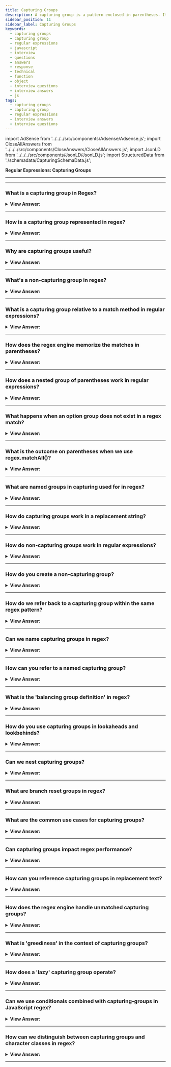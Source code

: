 ```yaml
---
title: Capturing Groups
description: A capturing group is a pattern enclosed in parentheses. It two affects consisting of getting part of match as a separate or isolated item in an array of items.
sidebar_position: 11
sidebar_label: Capturing Groups
keywords:
  - capturing groups
  - capturing group
  - regular expressions
  - javascript
  - interview
  - questions
  - answers
  - response
  - technical
  - function
  - object
  - interview questions
  - interview answers
  - js
tags:
  - capturing groups
  - capturing group
  - regular expressions
  - interview answers
  - interview questions
---
```


import AdSense from '../../../src/components/Adsense/Adsense.js';
import CloseAllAnswers from '../../../src/components/CloseAnswers/CloseAllAnswers.js';
import JsonLD from '../../../src/components/JsonLD/JsonLD.js';
import StructuredData from './schemadata/CapturingSchemaData.js';

<JsonLD data={StructuredData} />

<head>
  <title>Capturing Groups | Regular Expressions Interview Questions</title>
</head>

**Regular Expressions: Capturing Groups**

---

<AdSense />

---

<CloseAllAnswers />

### What is a capturing group in Regex?

<details>
  <summary><strong>View Answer:</strong></summary>
  <div>
  <div><strong>Interview Response:</strong> A capturing group in regex groups multiple characters together as a single unit, which can be reused, matched, or referenced later.
  </div>
  </div>
</details>

---

### How is a capturing group represented in regex?

<details>
  <summary><strong>View Answer:</strong></summary>
  <div>
  <div><strong>Interview Response:</strong> A capturing group in regex is represented by enclosing the desired pattern within parentheses "()". The matched substring within the capturing group can be accessed separately using indices or names assigned to the group.
  </div><br />
  <div><strong className="codeExample">Code Example:</strong><br /><br />

  <div></div>

```javascript
let re = /(abc)/;
```

In this case, `abc` is the capturing group. When a match is found for the pattern within the parentheses, that match is "captured" for future use.

Here's an example that uses a captured group:

```javascript
let str = 'abc123abc456';
let re = /(abc)\d+/g;
let match;

while ((match = re.exec(str)) !== null) {
  console.log('found ' + match[1] + ' at position ' + match.index);
}
```

In this code, we're searching for instances of 'abc' followed by one or more digits. When a match is found, 'abc' (the capturing group) is printed to the console along with the index at which it was found.

---

:::note
It's important to note that the match array will contain one item for each capturing group, in addition to one item for the entire match. The first item (index 0) is always the entire match, and the subsequent items (index 1 and above) correspond to each capturing group in the order they appear in the regular expression.
:::

  </div>
  </div>
</details>

---

### Why are capturing groups useful?

<details>
  <summary><strong>View Answer:</strong></summary>
  <div>
  <div><strong>Interview Response:</strong> Capturing groups in regex are useful for extracting specific parts of a match, enabling pattern manipulation, data extraction, and structured parsing. They provide a way to isolate and work with specific portions of the matched text.
  </div>
  </div>
</details>

---

### What's a non-capturing group in regex?

<details>
  <summary><strong>View Answer:</strong></summary>
  <div>
  <div><strong>Interview Response:</strong> A non-capturing group in regex is denoted by "(?:pattern)". It behaves like a capturing group but does not create a separate captured group. It is primarily used for grouping without the need to store or reference the matched substring.
  </div><br />
  <div><strong className="codeExample">Code Example:</strong><br /><br />

  <div></div>

Here's a JavaScript code example that demonstrates the usage of a non-capturing group in a regular expression:

```javascript
const regex = /(?:ab)+c/;
const string = 'ababcabc';

const matches = string.match(regex);
console.log(matches);  // Output: [ 'ababc' ]
```

In the above example, the regular expression `/(?:ab)+c/` is used to match a sequence of "ab" repeated one or more times, followed by a "c". The non-capturing group `(?:ab)` is used to group the "ab" pattern without capturing it as a separate group. The match result `[ 'ababc' ]` indicates that the non-capturing group was matched.

  </div>
  </div>
</details>

---

### What is a capturing group relative to a match method in regular expressions?

<details>
  <summary><strong>View Answer:</strong></summary>
  <div>
  <div><strong>Interview Response:</strong> A capturing group in regular expressions is a portion of the pattern enclosed in parentheses. When a match is found, the substring is 'captured' and can be accessed separately in the resulting match object. It has two effects: getting part of the match as a separate or isolated item in an array of items. When we put a quantifier after the parenthesis, it merges as a group on the string.
    </div><br />
  <div><strong className="codeExample">Code Example:</strong><br /><br />

  <div></div>

```js
// Example: repeating word pattern
console.log('Gogogo now!'.match(/(go)+/gi)); // "Gogogo"

// Example: group of domains
let regexp = /(\w+\.)+\w+/g;

console.log('site.com my.site.com'.match(regexp)); // site.com,my.site.com

// Example: email
let regexp = /[-.\w]+@([\w-]+\.)+[\w-]+/g;

console.log('my@mail.com @ his@site.com.uk'.match(regexp));
// my@mail.com, his@site.com.uk
```

  </div>
  </div>
</details>

---

### How does the regex engine memorize the matches in parentheses?

<details>
  <summary><strong>View Answer:</strong></summary>
  <div>
  <div><strong>Interview Response:</strong> The regex engine uses a data structure, typically called a "backreference". Each capturing group is assigned a number, starting from 1, and the matched substring is stored in the corresponding backreference.
    </div><br />
  <div><strong>Technical Details:</strong> The regular expression numbers the parentheses from left to right. The engine memorizes the content matched by each and allows it to return the result. The RegExp engine indexes them in an array structure and the order they are matched. The method str.match(regexp), if regexp has no flag g, looks for the first match and returns it as an array.
    </div><br />
  <div><strong className="codeExample">Code Example:</strong><br /><br />

  <div></div>

```js
let str = '<h1>Hello, world!</h1>';

let tag = str.match(/<(.*?)>/);

console.log(tag[0]); // <h1>
console.log(tag[1]); // h1
```

  </div>
  </div>
</details>

---

### How does a nested group of parentheses work in regular expressions?

<details>
  <summary><strong>View Answer:</strong></summary>
  <div>
  <div><strong>Interview Response:</strong> In regular expressions, nested groups are numbered in the order they are opened. This allows each group, regardless of nesting level, to have a unique index for backreferencing, enabling extraction, or manipulation.
    </div><br />
  <div><strong>Technical Details:</strong> When parentheses are nested in regular expressions, it uses an outward in and left to right behavior (algorithm). The outer bounds of the parentheses are collected and pushed into an array structure. Then each parenthesis with the parent is collected and pushed to the array in order from left to right.
    </div><br />
  <div><strong className="codeExample">Code Example:</strong><br /><br />

  <div></div>

```js
let str = '<span class="my">';

let regexp = /<(([a-z]+)\s*([^>]*))>/;

let result = str.match(regexp);
console.log(result[0]); // <span class="my">
console.log(result[1]); // span class="my"
console.log(result[2]); // span
console.log(result[3]); // class="my"
```

  </div>
  </div>
</details>

---

### What happens when an option group does not exist in a regex match?

<details>
  <summary><strong>View Answer:</strong></summary>
  <div>
  <div><strong>Interview Response:</strong> If an optional group in a regex (typically denoted by '?') doesn't match in the input, it's treated as not existing in the match. This results in a null or undefined group in the match object.
    </div><br />
  <div><strong className="codeExample">Code Example:</strong><br /><br />

  <div></div>

```js
let match = 'a'.match(/a(z)?(c)?/);

console.log(match.length); // 3
console.log(match[0]); // a (whole match)
console.log(match[1]); // undefined
console.log(match[2]); // undefined

/////////////////

let match = 'ac'.match(/a(z)?(c)?/);

console.log(match.length); // 3
console.log(match[0]); // ac (whole match)
console.log(match[1]); // undefined, because there's nothing for (z)?
console.log(match[2]); // c
```

  </div>
  </div>
</details>

---

### What is the outcome on parentheses when we use regex.matchAll()?

<details>
  <summary><strong>View Answer:</strong></summary>
  <div>
  <div><strong>Interview Response:</strong> The matchAll() method in regex returns an iterator of all matches, including capturing groups. Each match is an array, where index 0 holds the full match, and subsequent indices hold captured group matches. We should note that the matchAll method returns an iterable object, and it may require a Polyfill because it is relatively new.
    </div><br />
  <div><strong className="codeExample">Code Example:</strong><br /><br />

  <div></div>

```js
// Using Array.from to create an new array
let results = '<h1> <h2>'.matchAll(/<(.*?)>/gi);

// results - is not an array, but an iterable object
console.log(results); // [object RegExp String Iterator]

console.log(results[0]); // undefined (*)

results = Array.from(results); // let's turn it into array <--

console.log(results[0]); // <h1>,h1 (1st tag)
console.log(results[1]); // <h2>,h2 (2nd tag)

// Using a LOOP to get our results - recommended
let results = '<h1> <h2>'.matchAll(/<(.*?)>/gi);

for (let result of results) {
  console.log(result);
  // first console.log: <h1>,h1
  // second: <h2>,h2
}

// DESTRUCTURING:
let [tag1, tag2] = '<h1> <h2>'.matchAll(/<(.*?)>/gi);

// Full destructuring example:
let results = '<h1> <h2>'.matchAll(/<(.*?)>/gi);

let [tag1, tag2] = results;

console.log(tag1[0]); // <h1>
console.log(tag1[1]); // h1
console.log(tag1.index); // 0
console.log(tag1.input); // <h1> <h2>
```

  </div>
  </div>
</details>

---

### What are named groups in capturing used for in regex?

<details>
  <summary><strong>View Answer:</strong></summary>
  <div>
  <div><strong>Interview Response:</strong> Named groups in regex provide a way to identify captured content by a descriptive name, not just by a numerical index.
    </div><br />
  <div><strong>Technical Response:</strong> Named groups are the process of capturing the text matched by “regex” into the group “name”. The name can contain letters and numbers but must start with a letter, and these get achieved by putting `?&#8249;name&#8250;` immediately after the opening parentheses. Named groups are perfect for highly complex patterns that need to split hairs (filter) amongst a group of names.
    </div><br />
  <div><strong className="codeExample">Code Example:</strong><br /><br />

<strong>Syntax: </strong> let dateRegexp = /(?&#8249;year&#8250;[0-9]&#123;4&#125;)-(?&#8249;month&#8250;[0-9]&#123;2&#125;)-(?&#8249;day&#8250;[0-9]&#123;2&#125;)/<br /><br />

  <div></div>

```js
// Basic Approach
let dateRegexp = /(?<year>[0-9]{4})-(?<month>[0-9]{2})-(?<day>[0-9]{2})/; 
let str = "2019-04-30";

let groups = str.match(dateRegexp).groups;

console.log(groups.year); // 2019
console.log(groups.month); // 04
console.log(groups.day); // 30

// Complex Approach
let dateRegexp = /(?<year>[0-9]{4})-(?<month>[0-9]{2})-(?<day>[0-9]{2})/g; 

let str = "2019-10-30 2020-01-01";

let results = str.matchAll(dateRegexp);

for(let result of results) {
  let {year, month, day} = result.groups;

  console.log(`${day}.${month}.${year}`);
  // first console.log: 30.10.2019
  // second: 01.01.2020
}
```

  </div>
  </div>
</details>

---

### How do capturing groups work in a replacement string?

<details>
  <summary><strong>View Answer:</strong></summary>
  <div>
  <div><strong>Interview Response:</strong> In replacement strings, capturing groups are referenced by $1, $2, etc., replacing these placeholders with matched groups.
    </div><br />
  <div><strong>Technical Response:</strong> Method str.replace(regexp, replacement) that replaces all matches with regexp in str allows using parentheses contents in the replacement string. We can do this by using $n, where n is the group number (Example: $2 would be the second value we are targeting, like index[1]).
    </div><br />
  <div><strong className="codeExample">Code Example:</strong><br /><br />

  <div></div>

```js
// Basic Example:
let str = 'John Bull';
let regexp = /(\w+) (\w+)/;

console.log(str.replace(regexp, '$2, $1')); // Bull, John

// More Complex example using capturing groups
let regexp = /(?<year>[0-9]{4})-(?<month>[0-9]{2})-(?<day>[0-9]{2})/g;

let str = '2019-10-30, 2020-01-01';

console.log(str.replace(regexp, '$<day>.$<month>.$<year>'));
// 30.10.2019, 01.01.2020
```

  </div>
  </div>
</details>

---

### How do non-capturing groups work in regular expressions?

<details>
  <summary><strong>View Answer:</strong></summary>
  <div>
  <div><strong>Interview Response:</strong> Non-capturing groups match parts of an expression but do not store the match, useful for applying operators without saving the result.
    </div><br />
  <div><strong>Technical Response:</strong> We may require parentheses to apply a quantifier appropriately, but we don't want the contents of those parentheses to appear in the results. By commencing with ( ?: ), we cannot omit the group. For example, if we want to locate (go)+ but don't want the contents of the parenthesis (go) as a specific array item, we may use: (?:go)+.
    </div><br />
  <div><strong className="codeExample">Code Example:</strong><br /><br />

  <div></div>

```js
let str = 'Gogogo John!';

// ?: exludes 'go' from capturing
let regexp = /(?:go)+ (\w+)/i;

let result = str.match(regexp);

console.log(result[0]); // Gogogo John (full match)
console.log(result[1]); // John
console.log(result.length); // 2 (no more items in the array)
```

  </div>
  </div>
</details>

---

### How do you create a non-capturing group?

<details>
  <summary><strong>View Answer:</strong></summary>
  <div>
  <div><strong>Interview Response:</strong> By using the syntax (?:…), where the characters in place of '…' represent the group.
  </div><br />
  <div><strong>Technical Response:</strong> In JavaScript regular expressions, a non-capturing group is created using the syntax `(?:...)`. A non-capturing group allows you to define a part of a regular expression pattern that should be grouped together but not captured as a separate element in the resulting array of matches.
  </div><br />
  <div><strong className="codeExample">Code Example:</strong><br /><br />

  <div></div>

```javascript
let re = /(?:abc)\d+/;
```

In this case, `(?:abc)` is a non-capturing group. This will match the characters 'abc' followed by one or more digits, but 'abc' will not be a separate item in the resulting matches.

If you use this in a `exec` call, you will see that only the entire match is captured:

```javascript
let str = 'abc123abc456';
let re = /(?:abc)\d+/g;
let match;

while ((match = re.exec(str)) !== null) {
  console.log('found ' + match[0] + ' at position ' + match.index);
}
```

In this code, we're searching for instances of 'abc' followed by one or more digits. The non-capturing group `(?:abc)` means that only the entire match is captured and printed to the console.

  </div>
  </div>
</details>

---

### How do we refer back to a capturing group within the same regex pattern?

<details>
  <summary><strong>View Answer:</strong></summary>
  <div>
  <div><strong>Interview Response:</strong> In a JavaScript regular expression, you can refer back to a capturing group within the same pattern by using a backreference. This is done by using a backslash (\) followed by the number of the group you want to refer to.
  </div><br />
  <div><strong className="codeExample">Code Example:</strong><br /><br />

  <div></div>

```javascript
let re = /(\b\w+\b)\s+\1/;
```

In this pattern, `(\b\w+\b)` is a capturing group that matches a word, and `\1` is a backreference that refers to the contents of the first (and in this case, only) capturing group. The `\s+` matches one or more space characters.

Here's an example of using this pattern:

```javascript
let str = 'Hello hello, how are you?';
let re = /(\b\w+\b)\s+\1/gi; // the 'i' flag makes it case-insensitive
let match;

while ((match = re.exec(str)) !== null) {
  console.log('found repeated word ' + match[1] + ' at position ' + match.index);
}
```

In this code, we're searching for repeated words in the string. The capturing group `(\b\w+\b)` matches a word, and `\1` refers to that word. If the same word is found again immediately after one or more space characters, it's a match. The matched word and the position of the match are then printed to the console.

  </div>
  </div>
</details>

---

### Can we name capturing groups in regex?

<details>
  <summary><strong>View Answer:</strong></summary>
  <div>
  <div><strong>Interview Response:</strong> Yes, capturing groups in regular expressions can be named. This is done by using (?&#60;name&#62;...) syntax. For example:
(?&#60;first_name&#62;\w+) (?&#60;last_name&#62;\w+)
  </div><br />
  <div><strong className="codeExample">Code Example:</strong><br /><br />

  <div></div>

Yes, JavaScript regular expressions support named capturing groups. You can give a capturing group a name by using the syntax `(?<name>...)`.

Here's an example:

```javascript
let re = /(?<year>\d{4})-(?<month>\d{2})-(?<day>\d{2})/;
```

In this case, `(?<year>\d{4})`, `(?<month>\d{2})`, and `(?<day>\d{2})` are named capturing groups. They will match four digits for the year, two digits for the month, and two digits for the day, respectively.

You can then refer to these groups by name when examining the match results:

```javascript
let str = 'Today is 2023-06-30';
let re = /(?<year>\d{4})-(?<month>\d{2})-(?<day>\d{2})/;
let match = re.exec(str);

if (match !== null) {
  let {year, month, day} = match.groups;
  console.log(`Year: ${year}, Month: ${month}, Day: ${day}`);
}
```

In this code, we're searching for a date in the format 'yyyy-mm-dd'. The named capturing groups `(?<year>\d{4})`, `(?<month>\d{2})`, and `(?<day>\d{2})` match the year, month, and day, respectively. If a match is found, the year, month, and day are printed to the console.

---

:::note
Named capturing groups are a relatively recent addition to JavaScript and may not be supported in all environments. As of my knowledge cutoff in September 2021, they are supported in Node.js 10 and later, and in recent versions of most major browsers.
:::

  </div>
  </div>
</details>

---

### How can you refer to a named capturing group?

<details>
  <summary><strong>View Answer:</strong></summary>
  <div>
  <div><strong>Interview Response:</strong> You can refer to a named capturing group within the same regular expression pattern using the `\k&#60;name&#62;` syntax, where `name` is the name of the capturing group. This is called a backreference.
  </div><br />
  <div><strong className="codeExample">Code Example:</strong><br /><br />

  <div></div>

```javascript
let re = /(?<word>\b\w+\b)\s+\k<word>/;
```

In this pattern, `(?<word>\b\w+\b)` is a named capturing group that matches a word, and `\k<word>` is a backreference that refers to the contents of the named capturing group. The `\s+` matches one or more space characters.

Here's an example of using this pattern:

```javascript
let str = 'Hello hello, how are you?';
let re = /(?<word>\b\w+\b)\s+\k<word>/gi; // the 'i' flag makes it case-insensitive
let match;

while ((match = re.exec(str)) !== null) {
  console.log('found repeated word ' + match.groups.word + ' at position ' + match.index);
}
```

In this code, we're searching for repeated words in the string. The named capturing group `(?<word>\b\w+\b)` matches a word, and `\k<word>` refers to that word. If the same word is found again immediately after one or more space characters, it's a match. The matched word and the position of the match are then printed to the console.

To refer to named capturing groups in the replacement part of a `replace` call, you can use the `$<name>` syntax, like so:

```javascript
let str = 'Hello hello, how are you?';
let re = /(?<word>\b\w+\b)\s+\k<word>/gi;
let newStr = str.replace(re, '$<word>');
console.log(newStr);
```

In this code, we're replacing each instance of a repeated word with a single instance of that word. The `$<word>` syntax refers to the named capturing group.

  </div>
  </div>
</details>

---

### What is the 'balancing group definition' in regex?

<details>
  <summary><strong>View Answer:</strong></summary>
  <div>
  <div><strong>Interview Response:</strong> It's a feature in .NET regex to match balanced constructs, using named capturing groups with subtractive notation.
  </div>
  </div>
</details>

---

### How do you use capturing groups in lookaheads and lookbehinds?

<details>
  <summary><strong>View Answer:</strong></summary>
  <div>
  <div><strong>Interview Response:</strong> Just like regular expressions, you place them inside parentheses. However, remember that most regex flavors don't allow variable-length lookbehinds.
  </div><br/>
  <div><strong>Technical Response:</strong> In JavaScript regular expressions, you can use capturing groups in lookahead and lookbehind assertions just like you would in any other part of the pattern. A lookahead assertion is written as `(?=...)` for a positive lookahead (asserts that what follows matches the pattern inside the parentheses) or `(?!...)` for a negative lookahead (asserts that what follows does not match the pattern).
  </div><br />
  <div><strong className="codeExample">Code Example:</strong><br /><br />

  <div></div>

Here's an example of a capturing group inside a lookahead...

```javascript
let re = /(\d+)(?=\sUSD)/;
let str = 'The price is 100 USD';
let match = re.exec(str);
if (match) {
  console.log('Amount:', match[1]); // Amount: 100
}
```

In this case, the pattern matches one or more digits (`\d+`) only if they're followed by a space and 'USD'. The lookahead assertion does not consume any characters, so the match for it is not included in the match result.

You can also use capturing groups in lookbehind assertions, written as `(?<=...)` for positive lookbehind (asserts that what precedes matches the pattern inside the parentheses) or `(?<!...)` for negative lookbehind (asserts that what precedes does not match the pattern).

Here's an example of a capturing group inside a lookbehind:

```javascript
let re = /(?<=USD\s)(\d+)/;
let str = 'The price is USD 100';
let match = re.exec(str);
if (match) {
  console.log('Amount:', match[1]); // Amount: 100
}
```

In this case, the pattern matches one or more digits only if they're preceded by 'USD' and a space. Again, the lookbehind assertion does not consume any characters, so the match for it is not included in the match result.

---

:::note
As of March 2021, lookbehind assertions are a relatively recent addition to JavaScript and are not supported in all environments. They are supported in Node.js 10 and later, and in recent versions of most major browsers.
:::

  </div>
  </div>
</details>

---

### Can we nest capturing groups?

<details>
  <summary><strong>View Answer:</strong></summary>
  <div>
  <div><strong>Interview Response:</strong> Yes, JavaScript Regex allows nesting of capturing groups. A capturing group within another will also be accessible in the array of matches. This helps to capture multiple layers of information in nested structures.
  </div><br/>
  <div><strong>Technical Response:</strong> Yes, you can nest capturing groups in JavaScript regular expressions. Nesting capturing groups means that one capturing group is located inside another in the regular expression. The results of nested capturing groups are still accessible in the resulting array of matches.
  </div><br />
  <div><strong className="codeExample">Code Example:</strong><br /><br />

  <div></div>

Here's an example of a nested capturing group...

```javascript
let re = /(a(b)c)/;
```

In this case, `(a(b)c)` is a capturing group that contains another capturing group `(b)`.

Here's how you might use this regular expression:

```javascript
let str = 'abc';
let re = /(a(b)c)/;
let match = re.exec(str);

if (match !== null) {
  console.log('Match 0: ' + match[0]); // Match 0: abc
  console.log('Match 1: ' + match[1]); // Match 1: abc
  console.log('Match 2: ' + match[2]); // Match 2: b
}
```

In this code, we're searching for the pattern `(a(b)c)`. When a match is found, the match results are printed to the console.

Note that `match[0]` contains the entire match, `match[1]` contains the first (outer) capturing group, and `match[2]` contains the second (inner) capturing group. The outer group includes the characters matched by the inner group, and the inner group includes only the characters it directly matches.

  </div>
  </div>
</details>

---

### What are branch reset groups in regex?

<details>
  <summary><strong>View Answer:</strong></summary>
  <div>
  <div><strong>Interview Response:</strong> They allow us to use the same group number across different alternatives in a pattern, defined using (?|...). JavaScript's implementation of regular expressions does not support branch reset groups, which are denoted with (?|...) in some regular expression engines like Perl and PHP.
  </div>
  </div>
</details>

---

### What are the common use cases for capturing groups?

<details>
  <summary><strong>View Answer:</strong></summary>
  <div>
  <div><strong>Interview Response:</strong> Common use cases include data extraction, reordering components of a string, and replacing text.
  </div>
  </div>
</details>

---

### Can capturing groups impact regex performance?

<details>
  <summary><strong>View Answer:</strong></summary>
  <div>
  <div><strong>Interview Response:</strong> Yes, complex or excessive capturing groups can slow down regex performance due to additional memory requirements.
  </div>
  </div>
</details>

---

### How can you reference capturing groups in replacement text?

<details>
  <summary><strong>View Answer:</strong></summary>
  <div>
  <div><strong>Interview Response:</strong> You reference them using $1, $2, etc., corresponding to the group number in most regex flavors.
  </div><br />
  <div><strong className="codeExample">Code Example:</strong><br /><br />

  <div></div>

```javascript
let str = 'Hello, world!';
let re = /(Hello), (world)/;
let newStr = str.replace(re, '$2, $1!');
console.log(newStr); // "world, Hello!"
```

In this example, we're swapping the words 'Hello' and 'world'. The regular expression `(Hello), (world)` contains two capturing groups, and the replacement string `'$2, $1!'` references those groups in reverse order.

If your regular expression includes named capturing groups, you can reference them by name in the replacement string using the `$<name>` syntax:

```javascript
let str = 'Hello, world!';
let re = /(?<greeting>Hello), (?<object>world)/;
let newStr = str.replace(re, '$<object>, $<greeting>!');
console.log(newStr); // "world, Hello!"
```

In this code, the regular expression `(?<greeting>Hello), (?<object>world)` contains two named capturing groups. The replacement string `'$<object>, $<greeting>!'` references those groups by name in reverse order.

  </div>
  </div>
</details>

---

### How does the regex engine handle unmatched capturing groups?

<details>
  <summary><strong>View Answer:</strong></summary>
  <div>
  <div><strong>Interview Response:</strong> If a capturing group doesn't match, it doesn't capture anything, and the corresponding backreference is undefined.
  </div>
  </div>
</details>

---

### What is 'greediness' in the context of capturing groups?

<details>
  <summary><strong>View Answer:</strong></summary>
  <div>
  <div><strong>Interview Response:</strong> Greediness refers to the regex engine's behavior of capturing the longest possible match.
  </div>
  </div>
</details>

---

### How does a 'lazy' capturing group operate?

<details>
  <summary><strong>View Answer:</strong></summary>
  <div>
  <div><strong>Interview Response:</strong> A 'lazy' capturing group, with a following '?', tries to capture the smallest possible match.
  </div>
  </div>
</details>

---

### Can we use conditionals combined with capturing-groups in JavaScript regex?

<details>
  <summary><strong>View Answer:</strong></summary>
  <div>
  <div><strong>Interview Response:</strong> No, JavaScript's regular expression engine does not support conditional expressions based on whether a particular capturing group participated in the match.
  </div>
  </div>
</details>

---

### How can we distinguish between capturing groups and character classes in regex?

<details>
  <summary><strong>View Answer:</strong></summary>
  <div>
  <div><strong>Interview Response:</strong> Capturing groups use parentheses (), while character classes use square brackets [].
  </div>
  </div>
</details>

---
